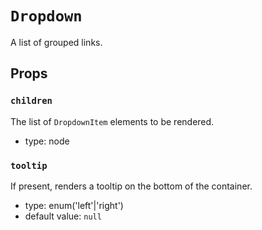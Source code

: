 `Dropdown`
==========

A list of grouped links.

Props
-----

### `children`

The list of `DropdownItem` elements to be rendered.

- type: node


### `tooltip`

If present, renders a tooltip on the bottom of the container.

- type: enum('left'|'right')
- default value: `null`

